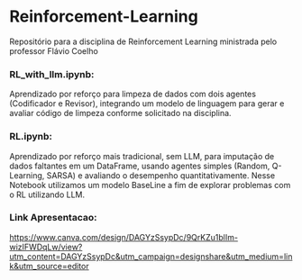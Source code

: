 # Reinforcement-Learning
Repositório para a disciplina de Reinforcement Learning ministrada pelo professor Flávio Coelho


### RL_with_llm.ipynb:
Aprendizado por reforço para limpeza de dados com dois agentes (Codificador e Revisor), integrando um modelo de linguagem para gerar e avaliar código de limpeza conforme solicitado na disciplina.

### RL.ipynb:
Aprendizado por reforço mais tradicional, sem LLM, para imputação de dados faltantes em um DataFrame, usando agentes simples (Random, Q-Learning, SARSA) e avaliando o desempenho quantitativamente.
Nesse Notebook utilizamos um modelo BaseLine a fim de explorar problemas com o RL utilizando LLM.

### Link Apresentacao:
https://www.canva.com/design/DAGYzSsypDc/9QrKZu1blIm-wizIFWDqLw/view?utm_content=DAGYzSsypDc&utm_campaign=designshare&utm_medium=link&utm_source=editor